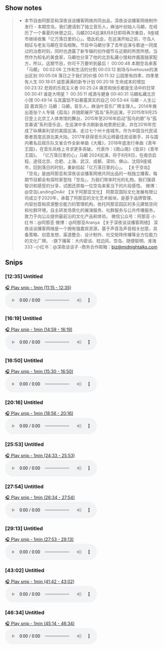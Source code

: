 
## Show notes
> - 本节目由阿那亚和深夜谈谈播客网络共同出品，深夜谈谈播客网络制作发行 -
> 本期空岛，我们邀请到了独立音乐人，麻油叶创始人马頔，在经历了一个春夏的休憩之后，马頔2024巡演8月8日即将再次重启，9座城市继续收集「亿万落日里的心」。借此机会，在巡演开始之前，守岛人相征与老友马頔在空岛相聚。节目中马頔分享了去年巡演与歌迷一同度过的治愈时刻，同时也透露了新专辑的创作细节与近期的所思所想。当然作为知名的美食家，马頔也分享了他的北京私藏小馆和炸酱面独家配方，所以，这期节目，你可千万要听到最后！
> 00:00:48 本期空岛来客「马頔」
> 00:02:06 工作和生活的分割
> 00:03:12 剧场与livehouse的演出区别
> 00:05:08 落日之于我们的价值
> 00:11:32 公园里有四季，四季里有人生
> 00:18:01 诚意满满的新专计划
> 00:20:18 生命成本的增加
> 00:23:32 悲观的乐观主义者
> 00:25:24 痛苦和快乐都是生活中的日常
> 00:30:41 谁是大明星？
> 00:35:11 戒酒与健身
> 00:40:31 马頔私藏北京小馆
> 00:49:14 与其露馅不如暴露真实的自己
> 00:53:44 马頔 - 人生公园
> 嘉宾简介
> 马頔：马頔，音乐人，麻油叶音乐厂牌主理人。2014年推出首张个人专辑《孤岛》并随即展开“孤岛”系列巡演，于2015年9月25日登上北京工人体育馆的舞台，2015年至2016年启动“孤鸟的歌”与“孤言寡语”系列音乐会，在巡演中多次刷新各地票房纪录，并在2016年完成了纵横美利坚的美国巡演，走过七个州十座城市。作为中国当代民谣歌者首度巡游北美大陆。2017年获得音乐风云榜最佳民谣歌手，并与国内著名后摇乐队文雀合作全新单曲《大雁》，2018年底发行单曲《青年王国》，在音乐风格上寻求更多突破。 代表作：《南山南》《皆非》《青年王国》。
> 「亿万落日里的心」马頔 2024巡演，将于8月8日，在南京启程，途径北京、合肥、上海、武汉、成都、深圳、佛山、沈阳9座城市，回到落日的时刻，重新拾起「亿万落日里的心」。
> 【关于空岛】
> 「空岛」是由阿那亚和深夜谈谈播客网络共同出品的一档独立播客。每期节目都会有探险家登陆「空岛」，为我们带来时光的礼物。我们强调智识和感受的分享，试图还原每一位空岛来客当下的片段感悟。
> 微博：@空岛LandingOnAir 
> 【关于阿那亚文化】
> 阿那亚国际文化发展有限公司成立于2020年，承载了阿那亚的文化艺术板块，是基于品牌管理、内容创意和资源整合能力的管理机构，依托阿那亚园区的多元建筑空间和社群环境，自主研发场景化的展演服务、社群服务与公共传播服务，致力于向公众提供最前沿的文化产品和体验。
> 微信公众号：阿那亚
> 小红书：@阿那亚
> 微博：@阿那亚Aranya
> 【关于深夜谈谈播客网络】
> 深夜谈谈播客网络是一个拥有强嘉宾资源，基于声音及声音相关创意，具备策略、创意发想，渠道整合、设计制作、社交矩阵传播等全方位能力的文化厂牌。
> -旗下播客：大内密谈、枕边风、空岛、随便聪明、淮海333
> -小红书：@深夜谈谈子
> -商务合作邮箱：biz@midnightalks.com

## Snips
### [12:35] Untitled
[🎧 Play snip - 1min️ (11:15 - 12:35)](https://share.snipd.com/snip/0da99acf-a0ad-46ce-a1c5-39c483782e7c)
<audio controls> <source src="https://cdn.lizhi.fm/audio/2024/07/22/3088956440014313478_hd.mp3#t=11:15,12:35"> </audio>
### [16:19] Untitled
[🎧 Play snip - 1min️ (14:59 - 16:19)](https://share.snipd.com/snip/65599a61-d030-4914-a0e0-89107f892b60)
<audio controls> <source src="https://cdn.lizhi.fm/audio/2024/07/22/3088956440014313478_hd.mp3#t=14:59,16:19"> </audio>
### [16:50] Untitled
[🎧 Play snip - 1min️ (15:30 - 16:50)](https://share.snipd.com/snip/4018addb-8322-4940-a9c0-30d8f9f96458)
<audio controls> <source src="https://cdn.lizhi.fm/audio/2024/07/22/3088956440014313478_hd.mp3#t=15:30,16:50"> </audio>
### [20:16] Untitled
[🎧 Play snip - 1min️ (18:56 - 20:16)](https://share.snipd.com/snip/7fa7ffc8-144f-46f2-868b-768f1a3ede07)
<audio controls> <source src="https://cdn.lizhi.fm/audio/2024/07/22/3088956440014313478_hd.mp3#t=18:56,20:16"> </audio>
### [25:53] Untitled
[🎧 Play snip - 1min️ (24:33 - 25:53)](https://share.snipd.com/snip/0ea18fc0-9917-4cf8-9dd5-9fd699d2e3ca)
<audio controls> <source src="https://cdn.lizhi.fm/audio/2024/07/22/3088956440014313478_hd.mp3#t=24:33,25:53"> </audio>
### [27:54] Untitled
[🎧 Play snip - 1min️ (26:34 - 27:54)](https://share.snipd.com/snip/1354d84d-84c9-4908-8090-87b802077500)
<audio controls> <source src="https://cdn.lizhi.fm/audio/2024/07/22/3088956440014313478_hd.mp3#t=26:34,27:54"> </audio>
### [29:13] Untitled
[🎧 Play snip - 1min️ (27:53 - 29:13)](https://share.snipd.com/snip/803a0f42-176b-4d3b-9910-9fcf4bfb91f3)
<audio controls> <source src="https://cdn.lizhi.fm/audio/2024/07/22/3088956440014313478_hd.mp3#t=27:53,29:13"> </audio>
### [43:02] Untitled
[🎧 Play snip - 1min️ (41:42 - 43:02)](https://share.snipd.com/snip/61433eb2-b61f-42c7-9bb9-aa195f5c7bad)
<audio controls> <source src="https://cdn.lizhi.fm/audio/2024/07/22/3088956440014313478_hd.mp3#t=41:42,43:02"> </audio>
### [46:34] Untitled
[🎧 Play snip - 1min️ (45:14 - 46:34)](https://share.snipd.com/snip/f9af45db-d76b-4a00-a513-5c339ec27b3c)
<audio controls> <source src="https://cdn.lizhi.fm/audio/2024/07/22/3088956440014313478_hd.mp3#t=45:14,46:34"> </audio>
